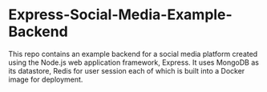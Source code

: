 # Express-Social-Media-Example-Backend
This repo contains an example backend for a social media platform created using the Node.js web application framework, Express. It uses MongoDB as its datastore, Redis for user session each of which is built into a Docker image for deployment.



